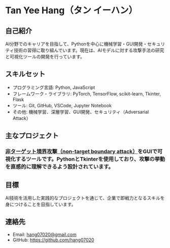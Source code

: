 # Tan Yee Hang（タン イーハン）

## 自己紹介
AI分野でのキャリアを目指して、Pythonを中心に機械学習・GUI開発・セキュリティ技術の習得に取り組んでいます。現在は、AIモデルに対する攻撃手法の研究と可視化ツールの開発を行っています。

## スキルセット
- プログラミング言語: Python, JavaScript
- フレームワーク・ライブラリ: PyTorch, TensorFlow, scikit-learn, Tkinter, Flask
- ツール: Git, GitHub, VSCode, Jupyter Notebook
- その他: 機械学習、深層学習、GUI開発、セキュリティ（Adversarial Attack）

## 主なプロジェクト
### [非ターゲット境界攻撃（non-target boundary attack）](https://github.com/hang07020/non_target_boundary_attack)をGUIで可視化するツールです。PythonとTkinterを使用しており、攻撃の挙動を直感的に理解できるよう設計されています。


## 目標
AI技術を活用した実践的なプロジェクトを通じて、企業で即戦力となるスキルを身につけることを目指しています。

## 連絡先
- Email: hang07020@gmail.com
- GitHub: https://github.com/hang07020
